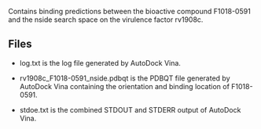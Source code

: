 Contains binding predictions between the bioactive compound F1018-0591 and the nside search space on the virulence factor rv1908c.

## Files

- log.txt is the log file generated by AutoDock Vina.

- rv1908c_F1018-0591_nside.pdbqt is the PDBQT file generated by AutoDock Vina containing the orientation and binding location of F1018-0591.

- stdoe.txt is the combined STDOUT and STDERR output of AutoDock Vina.

